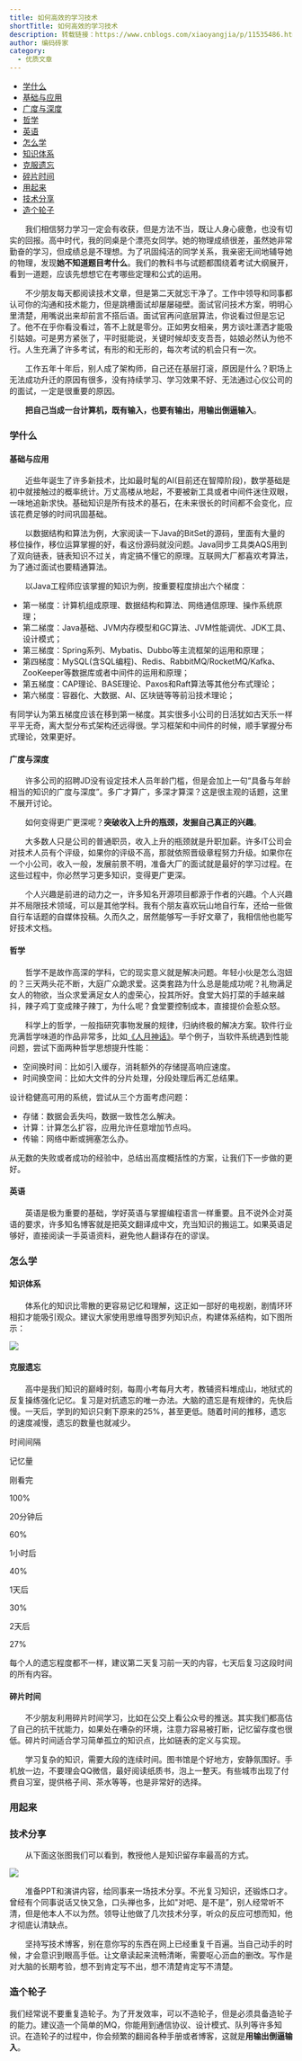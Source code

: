 ```yaml
---
title: 如何高效的学习技术
shortTitle: 如何高效的学习技术
description: 转载链接：https://www.cnblogs.com/xiaoyangjia/p/11535486.html
author: 编码砖家
category:
  - 优质文章
---
```


*   [学什么](#what)
*   [基础与应用](#base)
*   [广度与深度](#wide)
*   [哲学](#philosophy)
*   [英语](#english)
*   [怎么学](#how)
*   [知识体系](#system)
*   [克服遗忘](#forget)
*   [碎片时间](#fragment)
*   [用起来](#use)
*   [技术分享](#share)
*   [造个轮子](#wheel)

  我们相信努力学习一定会有收获，但是方法不当，既让人身心疲惫，也没有切实的回报。高中时代，我的同桌是个漂亮女同学。她的物理成绩很差，虽然她非常勤奋的学习，但成绩总是不理想。为了巩固纯洁的同学关系，我亲密无间地辅导她的物理，发现**她不知道题目考什么**。我们的教科书与试题都围绕着考试大纲展开，看到一道题，应该先想想它在考哪些定理和公式的运用。  

  不少朋友每天都阅读技术文章，但是第二天就忘干净了。工作中领导和同事都认可你的沟通和技术能力，但是跳槽面试却屡屡碰壁。面试官问技术方案，明明心里清楚，用嘴说出来却前言不搭后语。面试官再问底层算法，你说看过但是忘记了。他不在乎你看没看过，答不上就是零分。正如男女相亲，男方谈吐潇洒才能吸引姑娘。可是男方紧张了，平时挺能说，关键时候却支支吾吾，姑娘必然认为他不行。人生充满了许多考试，有形的和无形的，每次考试的机会只有一次。  

  工作五年十年后，别人成了架构师，自己还在基层打滚，原因是什么？职场上无法成功升迁的原因有很多，没有持续学习、学习效果不好、无法通过心仪公司的的面试，一定是很重要的原因。  

  **把自己当成一台计算机，既有输入，也要有输出，用输出倒逼输入**。

### 学什么

#### 基础与应用

  近些年诞生了许多新技术，比如最时髦的AI(目前还在智障阶段)，数学基础是初中就接触过的概率统计。万丈高楼从地起，不要被新工具或者中间件迷住双眼，一味地追新求快。基础知识是所有技术的基石，在未来很长的时间都不会变化，应该花费足够的时间巩固基础。  

  以数据结构和算法为例，大家阅读一下Java的BitSet的源码，里面有大量的移位操作，移位运算掌握的好，看这份源码就没问题。Java同步工具类AQS用到了双向链表，链表知识不过关，肯定搞不懂它的原理。互联网大厂都喜欢考算法，为了通过面试也要精通算法。  

  以Java工程师应该掌握的知识为例，按重要程度排出六个梯度：

*   第一梯度：计算机组成原理、数据结构和算法、网络通信原理、操作系统原理；
*   第二梯度：Java基础、JVM内存模型和GC算法、JVM性能调优、JDK工具、设计模式；
*   第三梯度：Spring系列、Mybatis、Dubbo等主流框架的运用和原理；
*   第四梯度：MySQL(含SQL编程)、Redis、RabbitMQ/RocketMQ/Kafka、ZooKeeper等数据库或者中间件的运用和原理；
*   第五梯度：CAP理论、BASE理论、Paxos和Raft算法等其他分布式理论；
*   第六梯度：容器化、大数据、AI、区块链等等前沿技术理论；

有同学认为第五梯度应该在移到第一梯度。其实很多小公司的日活犹如古天乐一样平平无奇，离大型分布式架构还远得很。学习框架和中间件的时候，顺手掌握分布式理论，效果更好。

#### 广度与深度

  许多公司的招聘JD没有设定技术人员年龄门槛，但是会加上一句“具备与年龄相当的知识的广度与深度”。多广才算广，多深才算深？这是很主观的话题，这里不展开讨论。  

  如何变得更广更深呢？**突破收入上升的瓶颈，发掘自己真正的兴趣**。  

  大多数人只是公司的普通职员，收入上升的瓶颈就是升职加薪。许多IT公司会对技术人员有个评级，如果你的评级不高，那就依照晋级章程努力升级。如果你在一个小公司，收入一般，发展前景不明，准备大厂的面试就是最好的学习过程。在这些过程中，你必然学习更多知识，变得更广更深。  

  个人兴趣是前进的动力之一，许多知名开源项目都源于作者的兴趣。个人兴趣并不局限技术领域，可以是其他学科。我有个朋友喜欢玩山地自行车，还给一些做自行车话题的自媒体投稿。久而久之，居然能够写一手好文章了，我相信他也能写好技术文档。

#### 哲学

  哲学不是故作高深的学科，它的现实意义就是解决问题。年轻小伙是怎么泡妞的？三天两头花不断，大庭广众跪求爱。这类套路为什么总是能成功呢？礼物满足女人的物欲，当众求爱满足女人的虚荣心，投其所好。食堂大妈打菜的手越来越抖，辣子鸡丁变成辣子辣丁，为什么呢？食堂要控制成本，直接提价会惹众怒。  

  科学上的哲学，一般指研究事物发展的规律，归纳终极的解决方案。软件行业充满哲学味道的作品非常多，比如[《人月神话》](https://item.jd.com/12401749.html)。举个例子，当软件系统遇到性能问题，尝试下面两种哲学思想提升性能：

*   空间换时间：比如引入缓存，消耗额外的存储提高响应速度。
*   时间换空间：比如大文件的分片处理，分段处理后再汇总结果。

设计稳健高可用的系统，尝试从三个方面考虑问题：

*   存储：数据会丢失吗，数据一致性怎么解决。
*   计算：计算怎么扩容，应用允许任意增加节点吗。
*   传输：网络中断或拥塞怎么办。

从无数的失败或者成功的经验中，总结出高度概括性的方案，让我们下一步做的更好。

#### 英语

  英语是极为重要的基础，学好英语与掌握编程语言一样重要。且不说外企对英语的要求，许多知名博客就是把英文翻译成中文，充当知识的搬运工。如果英语足够好，直接阅读一手英语资料，避免他人翻译存在的谬误。

### 怎么学

#### 知识体系

  体系化的知识比零散的更容易记忆和理解，这正如一部好的电视剧，剧情环环相扣才能吸引观众。建议大家使用思维导图罗列知识点，构建体系结构，如下图所示：

![](https://img2018.cnblogs.com/blog/31085/201906/31085-20190607182832666-1215142380.png)

#### 克服遗忘

  高中是我们知识的巅峰时刻，每周小考每月大考，教辅资料堆成山，地狱式的反复操练强化记忆。复习是对抗遗忘的唯一办法。大脑的遗忘是有规律的，先快后慢。一天后，学到的知识只剩下原来的25%，甚至更低。随着时间的推移，遗忘的速度减慢，遗忘的数量也就减少。

时间间隔

记忆量

刚看完

100%

20分钟后

60%

1小时后

40%

1天后

30%

2天后

27%

每个人的遗忘程度都不一样，建议第二天复习前一天的内容，七天后复习这段时间的所有内容。

#### 碎片时间

  不少朋友利用碎片时间学习，比如在公交上看公众号的推送。其实我们都高估了自己的抗干扰能力，如果处在嘈杂的环境，注意力容易被打断，记忆留存度也很低。碎片时间适合学习简单孤立的知识点，比如链表的定义与实现。  

  学习复杂的知识，需要大段的连续时间。图书馆是个好地方，安静氛围好。手机放一边，不要理会QQ微信，最好阅读纸质书，泡上一整天。有些城市出现了付费自习室，提供格子间、茶水等等，也是非常好的选择。

### 用起来

### 技术分享

  从下面这张图我们可以看到，教授他人是知识留存率最高的方式。  

![](https://img2018.cnblogs.com/blog/31085/201905/31085-20190527232022474-1815067006.png)

  准备PPT和演讲内容，给同事来一场技术分享。不光复习知识，还锻炼口才。曾经有个同事说话又快又急，口头禅也多，比如"对吧、是不是”，别人经常听不清，但是他本人不以为然。领导让他做了几次技术分享，听众的反应可想而知，他才彻底认清缺点。  

  坚持写技术博客，别在意你写的东西在网上已经重复千百遍。当自己动手的时候，才会意识到眼高手低。让文章读起来流畅清晰，需要呕心沥血的删改。写作是对大脑的长期考验，想不到肯定写不出，想不清楚肯定写不清楚。

### 造个轮子

我们经常说不要重复造轮子。为了开发效率，可以不造轮子，但是必须具备造轮子的能力。建议造一个简单的MQ，你能用到通信协议、设计模式、队列等许多知识。在造轮子的过程中，你会频繁的翻阅各种手册或者博客，这就是**用输出倒逼输入**。